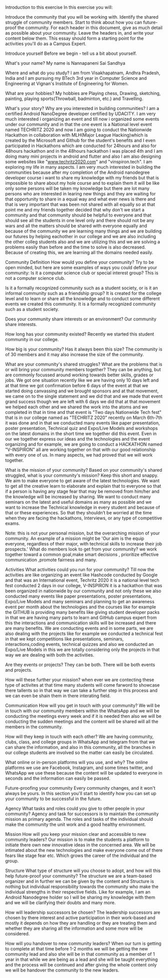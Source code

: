 Introduction to this exercise
In this exercise you will:

Introduce the community that you will be working with.
Identify the shared struggle of community members.
Start to think about how you can future-proof the community.
For each header in this document, give as much detail as possible about your community. Leave the headers in, and write your content below them. This essay should form a starting point for the activities you'll do as a Campus Expert.

Introduce yourself
Before we begin - tell us a bit about yourself.

What's your name?
My name is Nannapaneni Sai Sandhya 

Where and what do you study?
I am from Visakhapatnam, Andhra Pradesh, India and I am pursuing my BTech 3rd year in Computer Science and Engineering at Vignan's Institute of Engineering for Women.

What are your hobbies?
My hobbies are Playing chess, Drawing, sketching, painting, playing sports(Throwball, badminton, etc.) and Travelling.

What's your story? Why are you interested in building communities?
I am a certified Android NanoDegree developer certified by UDACITY. I am very much interested i organizing an event and till now i organized some events under our community and in that the one event is a National level event named TECHRITZ 2020 and now I am going to conduct the Nationwide Hackathon in collaboration with MLH(Major League Hacking)which is created by the Microsoft and Github for the student's benefits and I even participated in Hackathons which are conducted for 24hours and also for 48hours hackathon and in the 48hours hackathon I was placed 4th and I am doing many mini projects in android and flutter and also I am also designing some websites like "www.techritz2020.com" and "vinspiron.tech". I am exploring my life in many aspects. I am very much interested in building the communities because after my completion of the Android nanodegree developer course i want to share my knowledge with my friends but that is impossible to share about my hole course and to explain them it will be like only some persons will be taken my knowledge but there are lot many persons who are interested in learing new things and they are waiting for that opportunity to share in a equal way and what ever news is there and that is very important that was been not shared with all equally so at that point me and my friends together decided that why don't we start a community and that community should be helpful to everyone and that should see all the students in one level only and there should not be any wars and all the matters should be shared with everyone equally and because of the community we are learning many things and we are building our futures by helping eachother in our college and we are also including the other colleg students also and we are utilizing this and we are solving a problems easily than before and the time to solve is also decreased. Because of creating this, we are learning all the domains needed easily.


Community Definition
How would you define your community? Try to be open minded, but here are some examples of ways you could define your community:
Is it a computer science club or special interest group?
This is not a computer science club.

Is it a formally recognized community such as a student society, or is it an informal community such as a friendship group?
 It is created for the college level and to learn or share all the knowledge and to conduct some different events we created this community. It is a formally recognized community such as a student society. 

Does your community share interests or an environment?
Our community share interests.

How long has your community existed?
Recently we started this student community in our college. 

How big is your community? Has it always been this size?
The community is of 30 members and it may also increase the size of the community.

What are your community's shared struggles?
What are the problems that is or will bring your community members together? They can be anything, but are commonly focussed around working towards better skills, grades or jobs.
We got one situation recently like we are having only 10 days left and at that time we got confirmation before 6 days of the event at that we started doing canvassing and we brought sponsors and at that movement, we came on to the single statement and we did that and we made that event grand success though we are left with 6 days we did that at that movement we helped each other and we shared the work into the atoms and we completed in that in time and that event is "Two days Nationwide Tech fest" that is in our college named as "TECHRITZ 2020" recently on March 6th-7th it was done and in that we conducted many events like paper presentation, poster presentation, Technical quiz and Expo/Live Models and workshops on the latest domains in the short time we together did this event. Even in our we together express our ideas and the technologies and the event organizing and for example, we are going to conduct a HACKATHON named "V-INSPIRON" all are working together on that with our good relationship with every one of us. In many aspects, we had proved that we will work together.


What is the mission of your community?
Based on your community's shared struggled, what is your community's mission? Keep this short and snappy.
We aim to make everyone to get aware of the latest technologies. We want to get all the creative learn to elaborate and explain that to everyone so that if a person is having any stage fear that may be removed from him/her and the knowledge will be increased by sharing. We want to conduct many seminars on the latest and useful domains as many as possible and we want to increase the Technical knowledge in every student and because of that or these experiences. So that they shouldn’t be worried at the time when they are facing the hackathons, Interviews, or any type of competitive exams.

Note: this is not your personal mission, but the overarching mission of your community. An example of a mission might be 'Our aim is the equip everyone, regardless of their major, with technical skills to increase their job prospects.'
What do members look to get from your community?
we work together toward a common goal,make smart decisions , prioritize effective communication ,promote fairness and many.

Activities
What activities could you run for your community?
Till now the activities are like organizing an event like Hashcode conducted by Google and that was an International event, Techritz 2020 it is a national level tech fest conducted 2 days in our college, V-INSPIRON it is a hackathon that was been organized in nationwide by our community and not only these we also conducted many events like paper presentations, poster presentations, Expo/Live Models and many seminars and planning to get an awareness event per month about the technologies and the courses like for example the GITHUB is providing many benefits like giving student developer packs in that we are having many parts to learn and GitHub campus expert from this the interactions and communication skills will be increased and there are many benefits. We are conducting events and in some parts, we are also dealing with the projects like for example we conducted a technical fest in that we kept competitions like presentations, seminars, interactions,coding events, technical quizzes and also we conducted an Expo/Live Models in this we are totally considering only the projects in that way we are dealing with both the activities.

Are they events or projects? They can be both.
There will be both events and projects.

How will these further your mission?
when ever we are contecting these type of activites at that time many students will come farword to showcase there tallents so in that way we can take a further step in this process and we can even be shain them in there interating field.

Communication
How will you get in touch with your community?
We will be in touch with our community members within the WhatsApp and we will be conducting the meetings every week and if it is needed then also we will be conducting the sudden meetings and the content will be shared will all the members in the community.

How will they keep in touch with each other?
We are having community, clubs, class, and college groups in WhatsApp and telegram from that we can share the information, and also in this community, all the branches in our college students are involved so the matter can easily be circulated.

What online or in-person platforms will you use, and why?
 The online platforms we use are Facebook, Instagram, and some times twitter, and WhatsApp we use these because the content will be updated to everyone in seconds and the information can easily be passed.

Future-proofing your community
Every community changes, and it won't always be yours. In this section you'll start to identify how you can set up your community to be successful in the future.

Agency
What tasks and roles could you give to other people in your community?
Agency and task for successors is to maintain the community mission as primary agenda. The roles and tasks of the individual should make the community the unit work and a good healthy environment.

Mission
How will you keep your mission clear and accessible to new community leaders?
Our mission is to make the students a platform to initiate there own new innovative ideas in the concerned area. We will be intimated about the new technologies and make everyone come out of there fears like stage fear etc. Which grows the career of the individual and the group. 

Structure
What type of structure will you choose to adopt, and how will this help future-proof your community?
The structure we are a team-based organizer and in further we can be given by the content and Structure is nothing but individual responsibility towards the community who make the individual strengths in their respective fields. Like for example, I am an Android Nanodegree holder so I will be sharing my knowledge with them and we will be clarifying their doubts and many more. 

How will leadership successors be chosen?
The leadership successors are chosen by there interest and active participation in their work-based and mostly it depends on how they are handling or they are treating them and whether they are sharing all the information and some more will be considered.

How will you handover to new community leaders?
When our turn is getting to complete at that time before 1-2 months we will be getting the new community lead and also she will be in that community as a member of 1 year in that while we are being as a lead  and she will be taught everything and the process will be continued and after giving the whole content only we will be handover the community to the new leaders.
